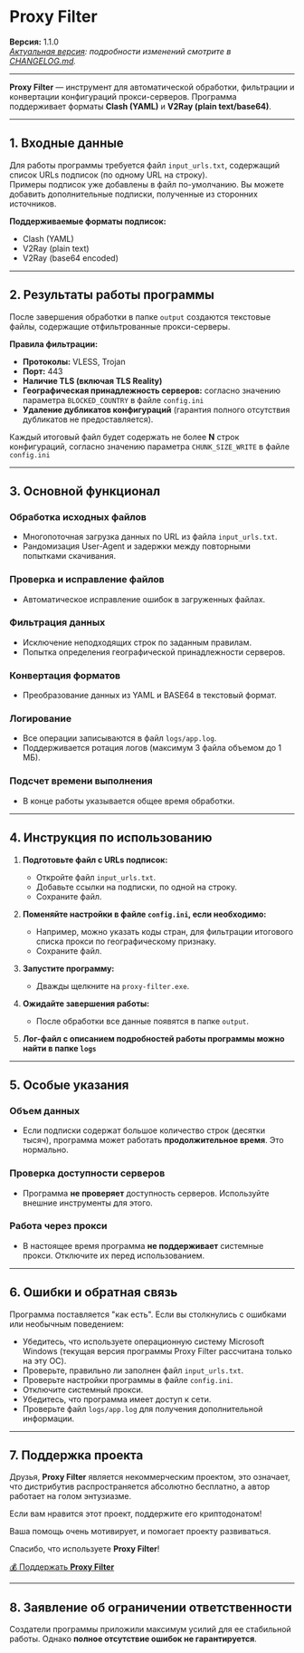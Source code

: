 # Proxy Filter

**Версия:** 1.1.0  
*[Актуальная версия](https://github.com/RynelHub/proxy-filter/releases/latest): подробности изменений смотрите в [CHANGELOG.md](https://github.com/RynelHub/proxy-filter/blob/main/CHANGELOG.md).*

---

**Proxy Filter** — инструмент для автоматической обработки, фильтрации и конвертации конфигураций прокси-серверов. Программа поддерживает форматы **Clash (YAML)** и **V2Ray (plain text/base64)**.

---

## 1. Входные данные

Для работы программы требуется файл `input_urls.txt`, содержащий список URLs подписок (по одному URL на строку).  
Примеры подписок уже добавлены в файл по-умолчанию. Вы можете добавить дополнительные подписки, полученные из сторонних источников.

**Поддерживаемые форматы подписок:**
- Clash (YAML)
- V2Ray (plain text)
- V2Ray (base64 encoded)

---

## 2. Результаты работы программы

После завершения обработки в папке `output` создаются текстовые файлы, содержащие отфильтрованные прокси-серверы.

**Правила фильтрации:**
- **Протоколы:** VLESS, Trojan  
- **Порт:** 443  
- **Наличие TLS (включая TLS Reality)**  
- **Географическая принадлежность серверов:** согласно значению параметра `BLOCKED_COUNTRY` в файле `config.ini` 
- **Удаление дубликатов конфигураций** (гарантия полного отсутствия дубликатов не предоставляется).  

Каждый итоговый файл будет содержать не более **N** строк конфигураций, согласно значению параметра `CHUNK_SIZE_WRITE` в файле `config.ini`

---

## 3. Основной функционал

### Обработка исходных файлов
- Многопоточная загрузка данных по URL из файла `input_urls.txt`.
- Рандомизация User-Agent и задержки между повторными попытками скачивания.

### Проверка и исправление файлов
- Автоматическое исправление ошибок в загруженных файлах.

### Фильтрация данных
- Исключение неподходящих строк по заданным правилам.
- Попытка определения географической принадлежности серверов.

### Конвертация форматов
- Преобразование данных из YAML и BASE64 в текстовый формат.

### Логирование
- Все операции записываются в файл `logs/app.log`.
- Поддерживается ротация логов (максимум 3 файла объемом до 1 МБ).

### Подсчет времени выполнения
- В конце работы указывается общее время обработки.

---

## 4. Инструкция по использованию

1. **Подготовьте файл с URLs подписок:**
   - Откройте файл `input_urls.txt`.
   - Добавьте ссылки на подписки, по одной на строку.
   - Сохраните файл.

2. **Поменяйте настройки в файле `config.ini`, если необходимо:**
   - Например, можно указать коды стран, для фильтрации итогового списка прокси по географическому признаку.
   - Сохраните файл.

3. **Запустите программу:**
   - Дважды щелкните на `proxy-filter.exe`.

4. **Ожидайте завершения работы:**
   - После обработки все данные появятся в папке `output`.

5. **Лог-файл с описанием подробностей работы программы можно найти в папке `logs`**

---

## 5. Особые указания

### Объем данных
- Если подписки содержат большое количество строк (десятки тысяч), программа может работать **продолжительное время**. Это нормально.

### Проверка доступности серверов
- Программа **не проверяет** доступность серверов. Используйте внешние инструменты для этого.

### Работа через прокси
- В настоящее время программа **не поддерживает** системные прокси. Отключите их перед использованием.

---

## 6. Ошибки и обратная связь

Программа поставляется "как есть". Если вы столкнулись с ошибками или необычным поведением:
- Убедитесь, что используете операционную систему Microsoft Windows (текущая версия программы Proxy Filter рассчитана только на эту ОС).
- Проверьте, правильно ли заполнен файл `input_urls.txt`.
- Проверьте настройки программы в файле `config.ini`.
- Отключите системный прокси.
- Убедитесь, что программа имеет доступ к сети.
- Проверьте файл `logs/app.log` для получения дополнительной информации.

---

## 7. Поддержка проекта

Друзья, **Proxy Filter** является некоммерческим проектом, это означает, что дистрибутив распространяется абсолютно бесплатно, а автор работает на голом энтузиазме.

Если вам нравится этот проект, поддержите его криптодонатом!

Ваша помощь очень мотивирует, и помогает проекту развиваться.

Спасибо, что используете **Proxy Filter**!

[💰 Поддержать **Proxy Filter**](https://rynelhub.github.io/donations/)

---

## 8. Заявление об ограничении ответственности

Создатели программы приложили максимум усилий для ее стабильной работы. Однако **полное отсутствие ошибок не гарантируется**.
